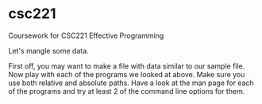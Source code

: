 # csc221
Coursework for CSC221 Effective Programming

Let's mangle some data.

First off, you may want to make a file with data similar to our sample file.
Now play with each of the programs we looked at above. Make sure you use both relative and absolute paths.
Have a look at the man page for each of the programs and try at least 2 of the command line options for them.
